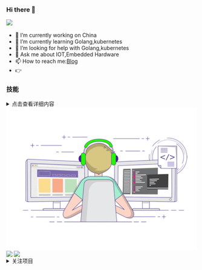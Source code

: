 ### Hi there 👋

![](https://visitor-badge.glitch.me/badge?page_id=zsy-cn.readme)

- 🔭 I’m currently working on China
- 🌱 I’m currently learning Golang,kubernetes
- 🤔 I’m looking for help with Golang,kubernetes
- 💬 Ask me about IOT,Embedded Hardware
- 📫 How to reach me:[Blog](https://zsy-cn.github.io/)
- 👉

### 技能

<details>
  <summary>点击查看详细内容</summary>
  <p> 语言与工具链 </p>
  <pre><code>
  |   编程语言  |  操作系统  | 工具软件     | 协议     | 技术       | 硬件               |
  | ---------- | -------- | ----------- | ------- | ---------- | ----------------- |
  | C          | macOS    | VS Code     | MQTT    | Git        | MBP16             |
  | Golang     | Ubuntu   | Vim         | gRPC    | Docker     | BOSE QC35         |
  | javascript | Centos   | DBeaver     | LoraWAN | kubernetes | BOOX MAX PRO2     |
  |            | OpenWRT  | Postman     | Serial  | SQL        | Hackrf            |
  |            | TinaV2.5 | Typora      | OPCUA   | Bitcoin    | N2201SS 天线分析仪  |
  |            |          | Audacity    | HTTP    |            | FREQ6000 频谱分析仪 |
  |            |          | wireshark   | TCP/IP  |            |                   |
  </code></pre>
</details>

<img align="center" src="https://raw.githubusercontent.com/zsy-cn/zsy-cn/main/developer.gif"/> 

<!-- <img align="center" src="https://github-profile-trophy.vercel.app/?username=zsy-cn&theme=onedark&column=4&margin-w=15&margin-h=15" style="max-width:90%;"> -->

<img align="center" src="https://github-readme-stats.vercel.app/api?username=zsy-cn&count_private=true&show_icons=true&include_all_commits=true&theme=tokyonight"/>

<img align="center" src="https://github-readme-stats.vercel.app/api/top-langs/?username=zsy-cn&theme=tokyonight&layout=compact" />

<details>
  <summary>关注项目</summary>
  <pre><code>
<a href="https://github.com/zsy-cn/English">
  <img align="center" src="https://github-readme-stats.vercel.app/api/pin/?username=zsy-cn&repo=English&theme=tokyonight" />
</a>
  </code></pre>
</details>
